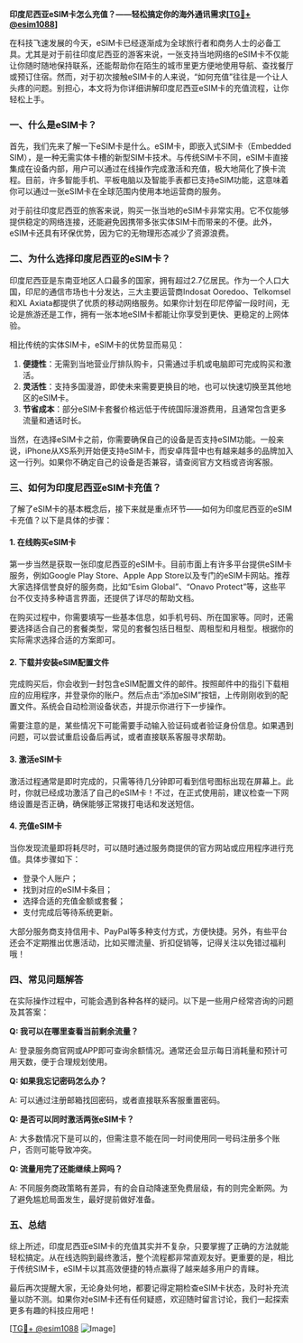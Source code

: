 **印度尼西亚eSIM卡怎么充值？——轻松搞定你的海外通讯需求[[TG💪+ @esim1088](https://t.me/s/esim1088)]**

在科技飞速发展的今天，eSIM卡已经逐渐成为全球旅行者和商务人士的必备工具。尤其是对于前往印度尼西亚的游客来说，一张支持当地网络的eSIM卡不仅能让你随时随地保持联系，还能帮助你在陌生的城市里更方便地使用导航、查找餐厅或预订住宿。然而，对于初次接触eSIM卡的人来说，“如何充值”往往是一个让人头疼的问题。别担心，本文将为你详细讲解印度尼西亚eSIM卡的充值流程，让你轻松上手。

### 一、什么是eSIM卡？

首先，我们先来了解一下eSIM卡是什么。eSIM卡，即嵌入式SIM卡（Embedded SIM），是一种无需实体卡槽的新型SIM卡技术。与传统SIM卡不同，eSIM卡直接集成在设备内部，用户可以通过在线操作完成激活和充值，极大地简化了换卡流程。目前，许多智能手机、平板电脑以及智能手表都已支持eSIM功能，这意味着你可以通过一张eSIM卡在全球范围内使用本地运营商的服务。

对于前往印度尼西亚的旅客来说，购买一张当地的eSIM卡非常实用。它不仅能够提供稳定的网络连接，还能避免因携带多张实体SIM卡而带来的不便。此外，eSIM卡还具有环保优势，因为它的无物理形态减少了资源浪费。

### 二、为什么选择印度尼西亚的eSIM卡？

印度尼西亚是东南亚地区人口最多的国家，拥有超过2.7亿居民。作为一个人口大国，印尼的通信市场也十分发达，三大主要运营商Indosat Ooredoo、Telkomsel和XL Axiata都提供了优质的移动网络服务。如果你计划在印尼停留一段时间，无论是旅游还是工作，拥有一张本地eSIM卡都能让你享受到更快、更稳定的上网体验。

相比传统的实体SIM卡，eSIM卡的优势显而易见：

1. **便捷性**：无需到当地营业厅排队购卡，只需通过手机或电脑即可完成购买和激活。
2. **灵活性**：支持多国漫游，即使未来需要更换目的地，也可以快速切换至其他地区的eSIM卡。
3. **节省成本**：部分eSIM卡套餐价格远低于传统国际漫游费用，且通常包含更多流量和通话时长。

当然，在选择eSIM卡之前，你需要确保自己的设备是否支持eSIM功能。一般来说，iPhone从XS系列开始便支持eSIM卡，而安卓阵营中也有越来越多的品牌加入这一行列。如果你不确定自己的设备是否兼容，请查阅官方文档或咨询客服。

### 三、如何为印度尼西亚eSIM卡充值？

了解了eSIM卡的基本概念后，接下来就是重点环节——如何为印度尼西亚的eSIM卡充值？以下是具体的步骤：

#### 1. 在线购买eSIM卡

第一步当然是获取一张印度尼西亚的eSIM卡。目前市面上有许多平台提供eSIM卡服务，例如Google Play Store、Apple App Store以及专门的eSIM卡网站。推荐大家选择信誉良好的服务商，比如“Esim Global”、“Onavo Protect”等，这些平台不仅支持多种语言界面，还提供了详尽的帮助文档。

在购买过程中，你需要填写一些基本信息，如手机号码、所在国家等。同时，还需要选择适合自己的套餐类型，常见的套餐包括日租型、周租型和月租型。根据你的实际需求选择合适的方案即可。

#### 2. 下载并安装eSIM配置文件

完成购买后，你会收到一封包含eSIM配置文件的邮件。按照邮件中的指引下载相应的应用程序，并登录你的账户。然后点击“添加eSIM”按钮，上传刚刚收到的配置文件。系统会自动检测设备状态，并提示你进行下一步操作。

需要注意的是，某些情况下可能需要手动输入验证码或者验证身份信息。如果遇到问题，可以尝试重启设备后再试，或者直接联系客服寻求帮助。

#### 3. 激活eSIM卡

激活过程通常是即时完成的，只需等待几分钟即可看到信号图标出现在屏幕上。此时，你就已经成功激活了自己的eSIM卡！不过，在正式使用前，建议检查一下网络设置是否正确，确保能够正常拨打电话和发送短信。

#### 4. 充值eSIM卡

当你发现流量即将耗尽时，可以随时通过服务商提供的官方网站或应用程序进行充值。具体步骤如下：

- 登录个人账户；
- 找到对应的eSIM卡条目；
- 选择合适的充值金额或套餐；
- 支付完成后等待系统更新。

大部分服务商支持信用卡、PayPal等多种支付方式，方便快捷。另外，有些平台还会不定期推出优惠活动，比如买赠流量、折扣促销等，记得关注以免错过福利哦！

### 四、常见问题解答

在实际操作过程中，可能会遇到各种各样的疑问。以下是一些用户经常咨询的问题及其答案：

**Q: 我可以在哪里查看当前剩余流量？**

A: 登录服务商官网或APP即可查询余额情况。通常还会显示每日消耗量和预计可用天数，便于合理规划使用。

**Q: 如果我忘记密码怎么办？**

A: 可以通过注册邮箱找回密码，或者直接联系客服重置密码。

**Q: 是否可以同时激活两张eSIM卡？**

A: 大多数情况下是可以的，但需注意不能在同一时间使用同一号码注册多个账户，否则可能导致冲突。

**Q: 流量用完了还能继续上网吗？**

A: 不同服务商政策略有差异，有的会自动降速至免费层级，有的则完全断网。为了避免尴尬局面发生，最好提前做好准备。

### 五、总结

综上所述，印度尼西亚eSIM卡的充值其实并不复杂，只要掌握了正确的方法就能轻松搞定。从在线选购到最终激活，整个流程都非常直观友好。更重要的是，相比于传统SIM卡，eSIM卡以其高效便捷的特点赢得了越来越多用户的青睐。

最后再次提醒大家，无论身处何地，都要记得定期检查eSIM卡状态，及时补充流量以防不测。如果你对eSIM卡还有任何疑惑，欢迎随时留言讨论，我们一起探索更多有趣的科技应用吧！

[[TG💪+ @esim1088](https://t.me/s/esim1088) ![Image](https://i.postimg.cc/4NQfJmqS/Snipaste-2025-05-13-00-14-12.png)]